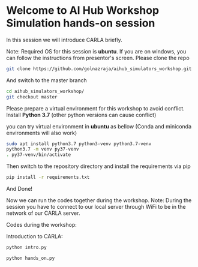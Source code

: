 
# Welcome to AI Hub Workshop Simulation hands-on session

In this session we will introduce CARLA briefly.

Note: Required OS for this session is **ubuntu**. If you are on windows, you can follow the instructions from presentor's screen.
Please clone the repo

```bash
git clone https://github.com/golnazraja/aihub_simulators_workshop.git
```

And switch to the master branch

```bash
cd aihub_simulators_workshop/
git checkout master
```
Please prepare a virtual environment for this workshop to avoid conflict.
Install **Python 3.7** (other python versions can cause conflict) 

you can try virtual environment in **ubuntu** as bellow
(Conda and miniconda environments will also work)

```bash
sudo apt install python3.7 python3-venv python3.7-venv
python3.7 -m venv py37-venv
. py37-venv/bin/activate
```
Then switch to the repository directory and install the requirements via pip

```bash
pip install -r requirements.txt
```

And Done!

Now we can run the codes together during the workshop.
Note: During the session you have to connect to our local server through WiFi to be in the network of our CARLA server.

Codes during the workshop:

Introduction to CARLA:
```bash
python intro.py
```

```bash
python hands_on.py
```

